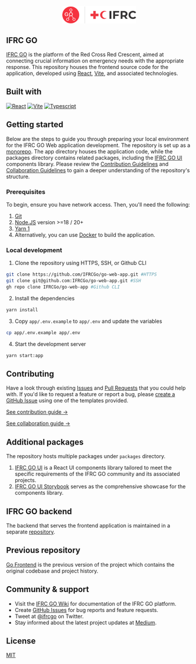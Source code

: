<p align="center">
  <br />
  <a href="https://go.ifrc.org/">
    <picture>
      <img src="./app/src/assets/icons/go-logo-2020.svg" width="200px">
    </picture>
  </a>
</p>

## IFRC GO

[IFRC GO](https://go.ifrc.org/) is the platform of the Red Cross Red Crescent, aimed at connecting crucial information on emergency needs with the appropriate response. This repository houses the frontend source code for the application, developed using [React](https://react.dev/), [Vite](https://vitejs.dev/), and associated technologies.

## Built with

 [![React][react-shields]][react-url] [![Vite][vite-shields]][vite-url] [![Typescript][typescript-shields]][typescript-url]

## Getting started

Below are the steps to guide you through preparing your local environment for the IFRC GO Web application development. The repository is set up as a [monorepo](https://monorepo.tools/). The app directory houses the application code, while the packages directory contains related packages, including the [IFRC GO UI](https://www.npmjs.com/package/@ifrc-go/ui) components library. Please review the [Contribution Guidelines](./CONTRIBUTING.md) and [Collaboration Guidelines](./COLLABORATING.md) to gain a deeper understanding of the repository's structure.

### Prerequisites

To begin, ensure you have network access. Then, you'll need the following:
1. [Git](https://git-scm.com/)
2. [Node.JS](https://nodejs.org/en/) version >=18 / 20+
3. [Yarn 1](https://classic.yarnpkg.com/en/)
4. Alternatively, you can use [Docker](https://www.docker.com/) to build the application.

### Local development

1. Clone the repository using HTTPS, SSH, or Github CLI
```bash
git clone https://github.com/IFRCGo/go-web-app.git #HTTPS
git clone git@github.com:IFRCGo/go-web-app.git #SSH
gh repo clone IFRCGo/go-web-app #Github CLI
```
2. Install the dependencies
```bash
yarn install
```
3. Copy `app/.env.example` to `app/.env` and update the variables
```bash
cp app/.env.example app/.env
```
4. Start the development server
```bash
yarn start:app
```
## Contributing

Have a look through existing [Issues](https://github.com/IFRCGo/go-web-app/issues) and [Pull Requests](https://github.com/IFRCGo/go-web-app/pulls) that you could help with. If you'd like to request a feature or report a bug, please [create a GitHub Issue](https://github.com/IFRCGo/go-web-app/issues/new/choose) using one of the templates provided.

[See contribution guide →](./CONTRIBUTING.md)

[See collaboration guide →](./COLLABORATING.md)



## Additional packages

The repository hosts multiple packages under `packages` directory.
 1. [IFRC GO UI](https://github.com/IFRCGo/go-web-app/tree/develop/packages/ui) is a React UI components library tailored to meet the specific requirements of the IFRC GO community and its associated projects.
 2. [IFRC GO UI Storybook](https://github.com/IFRCGo/go-web-app/tree/develop/packages/go-ui-storybook) serves as the comprehensive showcase for the components library.

## IFRC GO backend

The backend that serves the frontend application is maintained in a separate [repository](https://github.com/IFRCGo/go-api/).

## Previous repository

[Go Frontend](https://github.com/IFRCGo/go-frontend) is the previous version of the project which contains the original codebase and project history.

## Community & support

- Visit the [IFRC GO Wiki](https://go-wiki.ifrc.org/) for documentation of the IFRC GO platform.
- Create [GitHub Issues](https://github.com/IFRCGo/go-web-app/issues) for bug reports and feature requests.
- Tweet at [@ifrcgo](https://twitter.com/ifrcgo) on Twitter.
- Stay informed about the latest project updates at [Medium](https://ifrcgoproject.medium.com/).

## License

[MIT](https://github.com/IFRCGo/go-web-app/blob/develop/LICENSE)

<!-- MARKDOWN LINKS & IMAGES -->
<!-- https://www.markdownguide.org/basic-syntax/#reference-style-links -->
[react-shields]: https://img.shields.io/badge/react-%2320232a.svg?style=for-the-badge&logo=react&logoColor=%2361DAFB
[react-url]: https://reactjs.org/
[vite-shields]: https://img.shields.io/badge/vite-%23646CFF.svg?style=for-the-badge&logo=vite&logoColor=white
[vite-url]: https://vitejs.dev/
[typescript-shields]: https://img.shields.io/badge/typescript-%23007ACC.svg?style=for-the-badge&logo=typescript&logoColor=white
[typescript-url]: https://www.typescriptlang.org/
